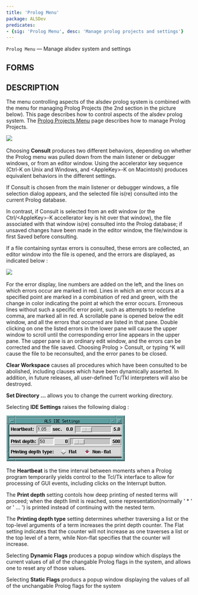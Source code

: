```yaml
---
title: 'Prolog Menu'
package: ALSDev
predicates:
- {sig: 'Prolog Menu', desc: 'Manage prolog projects and settings'}
---
```

`Prolog Menu` — Manage alsdev  system and settings


## FORMS

## DESCRIPTION

The menu controlling aspects of the alsdev prolog system is combined with the menu for managing Prolog Projects (the 2nd section in the picture below).  This page describes how to control aspects of the alsdev prolog system.  The [Prolog Projects Menu](Prolog_Projects_Menu.html) page describes how to manage Prolog Projects.

![](images/prolog_menu_notes.gif)

Choosing **Consult** produces two different behaviors, depending on whether the Prolog menu was pulled down from the main listener or debugger windows, or from an editor window. Using the accelerator key sequence (Ctrl-K on Unix and Windows, and &lt;AppleKey&gt;-K on Macintosh) 
produces equivalent behaviors in the different settings. 

If Consult is chosen from the main listener or debugger windows, a file selection dialog appears, and the selected file is(re) consulted into the current Prolog database. 

In contrast, if Consult is selected from an edit window (or the Ctrl/&lt;AppleKey&gt;-K 
accellerator key is hit over that window), the file associated with that window is(re) consulted into the Prolog database; if unsaved changes have been made in the editor window, the file/window is first Saved before consulting.

If a file containing syntax errors is consulted, these errors are collected, an editor window into the file is opened, and the errors are displayed, as indicated below :

![](images/err_win_jobs.gif)

For the error display, line numbers are added on the left, and the lines on which errors occur are marked in red. Lines in which an error occurs at a specified point are marked in a combination of red and green, with the change in color indicating the point at which the error occurs. Erroneous lines without such a specific error point, such as attempts to redefine comma, are marked all in red. A scrollable pane is opened below the edit window, and all the errors that occurred are listed in that pane. Double clicking on one the listed errors in the lower pane will cause the upper window to scroll until the corresponding error line appears in the upper pane. The upper pane is an ordinary edit window, and the errors can be corrected and the file saved. Choosing Prolog &gt; Consult, or typing ^K will cause the file to be reconsulted, and the error panes to be closed.

**Clear Workspace** causes all procedures which have been consulted to be abolished, including clauses which have been dynamically asserted. In addition, in future releases, all user-defined Tc/Tkl interpreters will also be destroyed.

**Set Directory ...** allows you to change the current working directory.

Selecting **IDE Settings** raises the following dialog :

![](images/ide_settings.gif)

The **Heartbeat** is the time interval between moments when a Prolog program temporarily yields control to the Tcl/Tk interface to allow for processing of GUI events, including clicks on the Interrupt button.

The **Print depth** setting contols how deep printing of nested terms will proceed; when the depth limit is reached, some representation(normally ' * ' or ' ... ') is printed instead of continuing with the nested term.

The **Printing depth type** setting determines whether traversing a list or the top-level arguments of a term increases the print depth counter. 
The Flat setting indicates that the counter will not increase as one traverses a list or the top level of a term, while Non-flat specifies that the counter will increase.

Selecting **Dynamic Flags** produces a popup window which displays the current values of all of the changable Prolog flags in the system, and allows one to reset any of those values.

Selecting **Static Flags** producs a popup window displaying the values of all of the unchangable Prolog flags for the system

